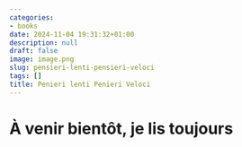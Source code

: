 ```yaml
---
categories:
- books
date: 2024-11-04 19:31:32+01:00
description: null
draft: false
image: image.png
slug: pensieri-lenti-pensieri-veloci
tags: []
title: Penieri lenti Penieri Veloci
---
```


<!-- hash: c05167b028b9 -->
# À venir bientôt, je lis toujours